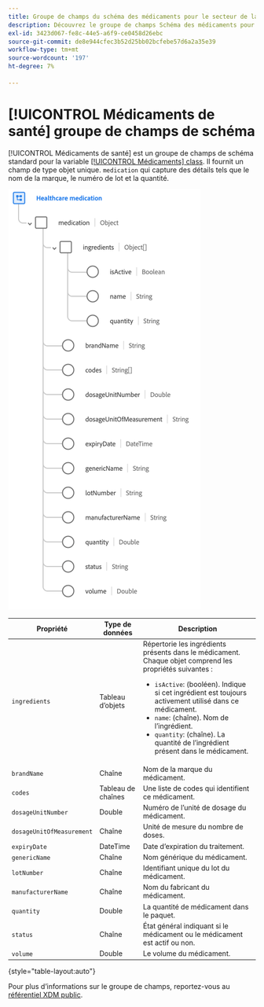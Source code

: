 ```yaml
---
title: Groupe de champs du schéma des médicaments pour le secteur de la santé
description: Découvrez le groupe de champs Schéma des médicaments pour les soins de santé .
exl-id: 3423d067-fe8c-44e5-a6f9-ce0458d26ebc
source-git-commit: de8e944cfec3b52d25bb02bcfebe57d6a2a35e39
workflow-type: tm+mt
source-wordcount: '197'
ht-degree: 7%

---
```


# [!UICONTROL Médicaments de santé] groupe de champs de schéma

[!UICONTROL Médicaments de santé] est un groupe de champs de schéma standard pour la variable [[!UICONTROL Médicaments] class](../../classes/medication.md). Il fournit un champ de type objet unique. `medication` qui capture des détails tels que le nom de la marque, le numéro de lot et la quantité.

![](../../images/field-groups/healthcare-medication.png)

| Propriété | Type de données | Description |
| --- | --- | --- |
| `ingredients` | Tableau d’objets | Répertorie les ingrédients présents dans le médicament. Chaque objet comprend les propriétés suivantes : <ul><li>`isActive`: (booléen). Indique si cet ingrédient est toujours activement utilisé dans ce médicament.</li><li>`name`: (chaîne). Nom de l’ingrédient.</li><li>`quantity`: (chaîne). La quantité de l’ingrédient présent dans le médicament.</li></ul> |
| `brandName` | Chaîne | Nom de la marque du médicament. |
| `codes` | Tableau de chaînes | Une liste de codes qui identifient ce médicament. |
| `dosageUnitNumber` | Double | Numéro de l’unité de dosage du médicament. |
| `dosageUnitOfMeasurement` | Chaîne | Unité de mesure du nombre de doses. |
| `expiryDate` | DateTime | Date d’expiration du traitement. |
| `genericName` | Chaîne | Nom générique du médicament. |
| `lotNumber` | Chaîne | Identifiant unique du lot du médicament. |
| `manufacturerName` | Chaîne | Nom du fabricant du médicament. |
| `quantity` | Double | La quantité de médicament dans le paquet. |
| `status` | Chaîne | État général indiquant si le médicament ou le médicament est actif ou non. |
| `volume` | Double | Le volume du médicament. |

{style="table-layout:auto"}

Pour plus d’informations sur le groupe de champs, reportez-vous au [référentiel XDM public](https://github.com/adobe/xdm/blob/master/components/fieldgroups/medication/healthcare-medication.schema.json).
